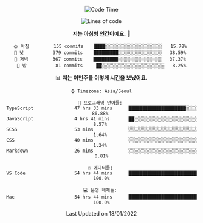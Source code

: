 <div align='center'>
 
<!--START_SECTION:waka-->
![Code Time](http://img.shields.io/badge/Code%20Time-1%2C080%20hrs%2039%20mins-blue)

![Lines of code](https://img.shields.io/badge/%EC%A0%80%EB%8A%94%20%EC%97%AC%ED%83%9C%EA%B9%8C%EC%A7%80%20-59%20Thousand%20%EC%A4%84%EC%9D%98%20%EC%BD%94%EB%93%9C%EB%A5%BC%20%EC%9E%91%EC%84%B1%ED%96%88%EC%96%B4%EC%9A%94.-blue)

**저는 아침형 인간이에요. 🐤** 

```text
🌞 아침         155 commits    ████░░░░░░░░░░░░░░░░░░░░░   15.78% 
🌆 낮　         379 commits    █████████░░░░░░░░░░░░░░░░   38.59% 
🌃 저녁         367 commits    █████████░░░░░░░░░░░░░░░░   37.37% 
🌙 밤　         81 commits     ██░░░░░░░░░░░░░░░░░░░░░░░   8.25%

```


📊 **저는 이번주를 이렇게 시간을 보냈어요.** 

```text
⌚︎ Timezone: Asia/Seoul

💬 프로그래밍 언어들: 
TypeScript               47 hrs 33 mins      █████████████████████░░░░   86.88% 
JavaScript               4 hrs 41 mins       ██░░░░░░░░░░░░░░░░░░░░░░░   8.57% 
SCSS                     53 mins             ░░░░░░░░░░░░░░░░░░░░░░░░░   1.64% 
CSS                      40 mins             ░░░░░░░░░░░░░░░░░░░░░░░░░   1.24% 
Markdown                 26 mins             ░░░░░░░░░░░░░░░░░░░░░░░░░   0.81%

🔥 에디터들: 
VS Code                  54 hrs 44 mins      █████████████████████████   100.0%

💻 운영 체제들: 
Mac                      54 hrs 44 mins      █████████████████████████   100.0%

```


 Last Updated on 18/01/2022
<!--END_SECTION:waka-->
 </div>
<!---
Emewjin/Emewjin is a ✨ special ✨ repository because its `README.md` (this file) appears on your GitHub profile.
You can click the Preview link to take a look at your changes.
--->
